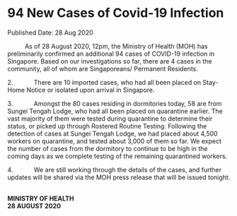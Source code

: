 <html>
    <meta http-equiv="Content-Type" content="text/html; charset=utf-8"/>
    <meta charset="utf-8"/>
    <title>94 New Cases of Covid-19 Infection</title>
    <body><h1>94 New Cases of Covid-19 Infection</h1>
    <p>Published Date: 28 Aug 2020</p> <p>&nbsp; &nbsp; &nbsp; &nbsp; &nbsp; As of 28 August 2020, 12pm, the Ministry of Health (MOH) has preliminarily confirmed an additional 94 cases of COVID-19 infection in Singapore. Based on our investigations so far, there are 4 cases in the community, all of whom are Singaporeans/ Permanent Residents.</p><p>2.&nbsp;&nbsp;&nbsp;&nbsp;&nbsp;&nbsp;&nbsp;&nbsp;&nbsp;&nbsp;&nbsp; There are 10 imported cases, who had all been placed on Stay-Home Notice or isolated upon arrival in Singapore.&nbsp;<br></p><p>3.&nbsp;&nbsp;&nbsp;&nbsp;&nbsp;&nbsp;&nbsp;&nbsp;&nbsp;&nbsp;&nbsp; Amongst the 80 cases residing in dormitories today, 58 are from Sungei Tengah Lodge, who had all been placed on quarantine earlier. The vast majority of them were tested during quarantine to determine their status, or picked up through Rostered Routine Testing. Following the detection of cases at Sungei Tengah Lodge, we had placed about 4,500 workers on quarantine, and tested about 3,000 of them so far. We expect the number of cases from the dormitory to continue to be high in the coming days as we complete testing of the remaining quarantined workers.<br></p><p>4.&nbsp;&nbsp;&nbsp;&nbsp;&nbsp;&nbsp;&nbsp;&nbsp;&nbsp;&nbsp;&nbsp; We are still working through the details of the cases, and further updates will be shared via the MOH press release that will be issued tonight.<br></p><p><br><strong>MINISTRY OF HEALTH<br>28 AUGUST 2020</strong></p><div><br></div></body>
</html>